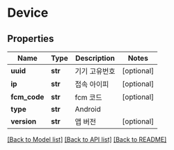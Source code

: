 # Device

## Properties
Name | Type | Description | Notes
------------ | ------------- | ------------- | -------------
**uuid** | **str** | 기기 고유번호 | [optional] 
**ip** | **str** | 접속 아이피 | [optional] 
**fcm_code** | **str** | fcm 코드 | [optional] 
**type** | **str** | Android || iPhone || iPop || iPad | [optional] 
**version** | **str** | 앱 버전 | [optional] 

[[Back to Model list]](../README.md#documentation-for-models) [[Back to API list]](../README.md#documentation-for-api-endpoints) [[Back to README]](../README.md)

